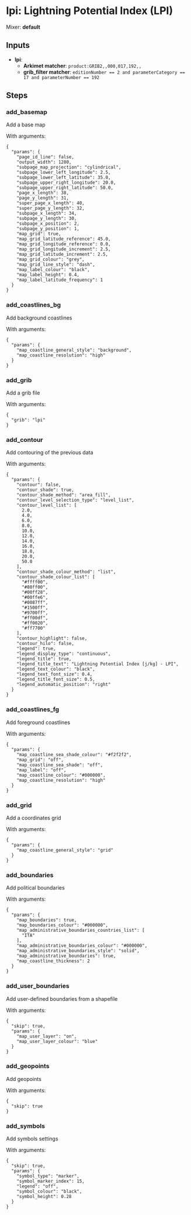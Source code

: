 # lpi: Lightning Potential Index (LPI)

Mixer: **default**

## Inputs

* **lpi**:
    * **Arkimet matcher**: `product:GRIB2,,000,017,192,,`
    * **grib_filter matcher**: `editionNumber == 2 and parameterCategory == 17 and parameterNumber == 192`

## Steps

### add_basemap

Add a base map

With arguments:
```
{
  "params": {
    "page_id_line": false,
    "output_width": 1280,
    "subpage_map_projection": "cylindrical",
    "subpage_lower_left_longitude": 2.5,
    "subpage_lower_left_latitude": 35.0,
    "subpage_upper_right_longitude": 20.0,
    "subpage_upper_right_latitude": 50.0,
    "page_x_length": 38,
    "page_y_length": 31,
    "super_page_x_length": 40,
    "super_page_y_length": 32,
    "subpage_x_length": 34,
    "subpage_y_length": 30,
    "subpage_x_position": 2,
    "subpage_y_position": 1,
    "map_grid": true,
    "map_grid_latitude_reference": 45.0,
    "map_grid_longitude_reference": 0.0,
    "map_grid_longitude_increment": 2.5,
    "map_grid_latitude_increment": 2.5,
    "map_grid_colour": "grey",
    "map_grid_line_style": "dash",
    "map_label_colour": "black",
    "map_label_height": 0.4,
    "map_label_latitude_frequency": 1
  }
}
```

### add_coastlines_bg

Add background coastlines

With arguments:
```
{
  "params": {
    "map_coastline_general_style": "background",
    "map_coastline_resolution": "high"
  }
}
```

### add_grib

Add a grib file

With arguments:
```
{
  "grib": "lpi"
}
```

### add_contour

Add contouring of the previous data

With arguments:
```
{
  "params": {
    "contour": false,
    "contour_shade": true,
    "contour_shade_method": "area_fill",
    "contour_level_selection_type": "level_list",
    "contour_level_list": [
      2.0,
      4.0,
      6.0,
      8.0,
      10.0,
      12.0,
      14.0,
      16.0,
      18.0,
      20.0,
      50.0
    ],
    "contour_shade_colour_method": "list",
    "contour_shade_colour_list": [
      "#ffff00",
      "#80ff00",
      "#00ff28",
      "#00ffe6",
      "#0087ff",
      "#1500ff",
      "#9700ff",
      "#ff00df",
      "#ff0020",
      "#ff7700"
    ],
    "contour_highlight": false,
    "contour_hilo": false,
    "legend": true,
    "legend_display_type": "continuous",
    "legend_title": true,
    "legend_title_text": "Lightning Potential Index [j/kg] - LPI",
    "legend_text_colour": "black",
    "legend_text_font_size": 0.4,
    "legend_title_font_size": 0.5,
    "legend_automatic_position": "right"
  }
}
```

### add_coastlines_fg

Add foreground coastlines

With arguments:
```
{
  "params": {
    "map_coastline_sea_shade_colour": "#f2f2f2",
    "map_grid": "off",
    "map_coastline_sea_shade": "off",
    "map_label": "off",
    "map_coastline_colour": "#000000",
    "map_coastline_resolution": "high"
  }
}
```

### add_grid

Add a coordinates grid

With arguments:
```
{
  "params": {
    "map_coastline_general_style": "grid"
  }
}
```

### add_boundaries

Add political boundaries

With arguments:
```
{
  "params": {
    "map_boundaries": true,
    "map_boundaries_colour": "#000000",
    "map_administrative_boundaries_countries_list": [
      "ITA"
    ],
    "map_administrative_boundaries_colour": "#000000",
    "map_administrative_boundaries_style": "solid",
    "map_administrative_boundaries": true,
    "map_coastline_thickness": 2
  }
}
```

### add_user_boundaries

Add user-defined boundaries from a shapefile

With arguments:
```
{
  "skip": true,
  "params": {
    "map_user_layer": "on",
    "map_user_layer_colour": "blue"
  }
}
```

### add_geopoints

Add geopoints

With arguments:
```
{
  "skip": true
}
```

### add_symbols

Add symbols settings

With arguments:
```
{
  "skip": true,
  "params": {
    "symbol_type": "marker",
    "symbol_marker_index": 15,
    "legend": "off",
    "symbol_colour": "black",
    "symbol_height": 0.28
  }
}
```

